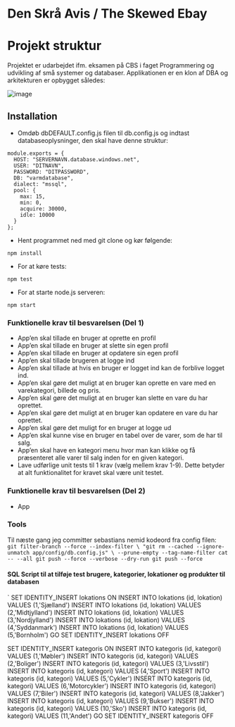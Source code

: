 # Den Skrå Avis / The Skewed Ebay

# Projekt struktur
Projektet er udarbejdet ifm. eksamen på CBS i faget Programmering og udvikling af små systemer og databaser. Applikationen er en klon af DBA og arkitekturen er opbygget således:

![image](https://user-images.githubusercontent.com/23297071/167842229-1cf27c69-b759-435a-bfc3-eae7cb69016a.png)


## Installation

* Omdøb dbDEFAULT.config.js filen til db.config.js og indtast databaseoplysninger, den skal have denne struktur:
```
module.exports = {
  HOST: "SERVERNAVN.database.windows.net",
  USER: "DITNAVN",
  PASSWORD: "DITPASSWORD",
  DB: "varmdatabase",
  dialect: "mssql",
  pool: {
    max: 15,
    min: 0,
    acquire: 30000,
    idle: 10000
  }
};

```



* Hent programmet ned med git clone og kør følgende:
```
npm install
```

* For at køre tests:
```
npm test
```

* For at starte node.js serveren:
```
npm start
```




### Funktionelle krav til besvarelsen (Del 1)
* App’en skal tillade en bruger at oprette en profil
* App’en skal tillade en bruger at slette sin egen profil
* App’en skal tillade en bruger at opdatere sin egen profil
* App’en skal tillade brugeren at logge ind
* App’en skal tillade at hvis en bruger er logget ind kan de forblive logget ind.
* App’en skal gøre det muligt at en bruger kan oprette en vare med en varekategori, billede og pris.
* App’en skal gøre det muligt at en bruger kan slette en vare du har oprettet.
* App’en skal gøre det muligt at en bruger kan opdatere en vare du har oprettet.
* App’en skal gøre det muligt for en bruger at logge ud
* App’en skal kunne vise en bruger en tabel over de varer, som de har til salg.
* App’en skal have en kategori menu hvor man kan klikke og få præsenteret alle varer til salg inden for en given kategori.
* Lave udførlige unit tests til 1 krav (vælg mellem krav 1-9). Dette betyder at alt funktionalitet for kravet skal være unit testet.

### Funktionelle krav til besvarelsen (Del 2)
* App



### Tools
Til næste gang jeg committer sebastians nemid kodeord fra config filen:
`
  git filter-branch --force --index-filter \
  "git rm --cached --ignore-unmatch app/config/db.config.js" \
  --prune-empty --tag-name-filter cat -- --all
  git push --force --verbose --dry-run
  git push --force`

#### SQL Script til at tilføje test brugere, kategorier, lokationer og produkter til databasen
`
SET IDENTITY_INSERT lokations ON
INSERT INTO lokations (id, lokation) VALUES (1,'Sjælland')
INSERT INTO lokations (id, lokation) VALUES (2,'Midtjylland')
INSERT INTO lokations (id, lokation) VALUES (3,'Nordjylland')
INSERT INTO lokations (id, lokation) VALUES (4,'Syddanmark')
INSERT INTO lokations (id, lokation) VALUES (5,'Bornholm')
GO
SET IDENTITY_INSERT lokations OFF

SET IDENTITY_INSERT kategoris ON
INSERT INTO kategoris (id, kategori) VALUES (1,'Møbler')
INSERT INTO kategoris (id, kategori) VALUES (2,'Boliger')
INSERT INTO kategoris (id, kategori) VALUES (3,'Livsstil')
INSERT INTO kategoris (id, kategori) VALUES (4,'Sport')
INSERT INTO kategoris (id, kategori) VALUES (5,'Cykler')
INSERT INTO kategoris (id, kategori) VALUES (6,'Motorcykler')
INSERT INTO kategoris (id, kategori) VALUES (7,'Biler')
INSERT INTO kategoris (id, kategori) VALUES (8,'Jakker')
INSERT INTO kategoris (id, kategori) VALUES (9,'Bukser')
INSERT INTO kategoris (id, kategori) VALUES (10,'Sko')
INSERT INTO kategoris (id, kategori) VALUES (11,'Andet')
GO
SET IDENTITY_INSERT kategoris OFF
